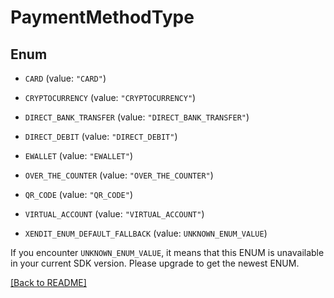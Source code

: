 # PaymentMethodType

## Enum


* `CARD` (value: `"CARD"`)

* `CRYPTOCURRENCY` (value: `"CRYPTOCURRENCY"`)

* `DIRECT_BANK_TRANSFER` (value: `"DIRECT_BANK_TRANSFER"`)

* `DIRECT_DEBIT` (value: `"DIRECT_DEBIT"`)

* `EWALLET` (value: `"EWALLET"`)

* `OVER_THE_COUNTER` (value: `"OVER_THE_COUNTER"`)

* `QR_CODE` (value: `"QR_CODE"`)

* `VIRTUAL_ACCOUNT` (value: `"VIRTUAL_ACCOUNT"`)

* `XENDIT_ENUM_DEFAULT_FALLBACK` (value: `UNKNOWN_ENUM_VALUE`)

If you encounter `UNKNOWN_ENUM_VALUE`, it means that this ENUM is unavailable in your current SDK version. Please upgrade to get the newest ENUM.

[[Back to README]](../../README.md)


